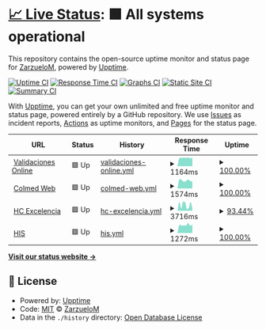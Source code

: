 # [📈 Live Status](https://ZarzueloM.github.io/status): <!--live status--> **🟩 All systems operational**

This repository contains the open-source uptime monitor and status page for [ZarzueloM](https://ZarzueloM.github.io/status), powered by [Upptime](https://github.com/upptime/upptime).

[![Uptime CI](https://github.com/ZarzueloM/status/workflows/Uptime%20CI/badge.svg)](https://github.com/ZarzueloM/status/actions?query=workflow%3A%22Uptime+CI%22)
[![Response Time CI](https://github.com/ZarzueloM/status/workflows/Response%20Time%20CI/badge.svg)](https://github.com/ZarzueloM/status/actions?query=workflow%3A%22Response+Time+CI%22)
[![Graphs CI](https://github.com/ZarzueloM/status/workflows/Graphs%20CI/badge.svg)](https://github.com/ZarzueloM/status/actions?query=workflow%3A%22Graphs+CI%22)
[![Static Site CI](https://github.com/ZarzueloM/status/workflows/Static%20Site%20CI/badge.svg)](https://github.com/ZarzueloM/status/actions?query=workflow%3A%22Static+Site+CI%22)
[![Summary CI](https://github.com/ZarzueloM/status/workflows/Summary%20CI/badge.svg)](https://github.com/ZarzueloM/status/actions?query=workflow%3A%22Summary+CI%22)

With [Upptime](https://upptime.js.org), you can get your own unlimited and free uptime monitor and status page, powered entirely by a GitHub repository. We use [Issues](https://github.com/ZarzueloM/status/issues) as incident reports, [Actions](https://github.com/ZarzueloM/status/actions) as uptime monitors, and [Pages](https://ZarzueloM.github.io/status) for the status page.

<!--start: status pages-->
<!-- This summary is generated by Upptime (https://github.com/upptime/upptime) -->
<!-- Do not edit this manually, your changes will be overwritten -->
<!-- prettier-ignore -->
| URL | Status | History | Response Time | Uptime |
| --- | ------ | ------- | ------------- | ------ |
| <img alt="" src="https://icons.duckduckgo.com/ip3/colmed.tandemdigital.net.ico" height="13"> [Validaciones Online](https://colmed.tandemdigital.net) | 🟩 Up | [validaciones-online.yml](https://github.com/ZarzueloM/status/commits/HEAD/history/validaciones-online.yml) | <details><summary><img alt="Response time graph" src="./graphs/validaciones-online/response-time-week.png" height="20"> 1164ms</summary><br><a href="https://status.colmedsanjuan.com.ar/history/validaciones-online"><img alt="Response time 1222" src="https://img.shields.io/endpoint?url=https%3A%2F%2Fraw.githubusercontent.com%2FZarzueloM%2Fstatus%2FHEAD%2Fapi%2Fvalidaciones-online%2Fresponse-time.json"></a><br><a href="https://status.colmedsanjuan.com.ar/history/validaciones-online"><img alt="24-hour response time 1190" src="https://img.shields.io/endpoint?url=https%3A%2F%2Fraw.githubusercontent.com%2FZarzueloM%2Fstatus%2FHEAD%2Fapi%2Fvalidaciones-online%2Fresponse-time-day.json"></a><br><a href="https://status.colmedsanjuan.com.ar/history/validaciones-online"><img alt="7-day response time 1164" src="https://img.shields.io/endpoint?url=https%3A%2F%2Fraw.githubusercontent.com%2FZarzueloM%2Fstatus%2FHEAD%2Fapi%2Fvalidaciones-online%2Fresponse-time-week.json"></a><br><a href="https://status.colmedsanjuan.com.ar/history/validaciones-online"><img alt="30-day response time 1223" src="https://img.shields.io/endpoint?url=https%3A%2F%2Fraw.githubusercontent.com%2FZarzueloM%2Fstatus%2FHEAD%2Fapi%2Fvalidaciones-online%2Fresponse-time-month.json"></a><br><a href="https://status.colmedsanjuan.com.ar/history/validaciones-online"><img alt="1-year response time 1222" src="https://img.shields.io/endpoint?url=https%3A%2F%2Fraw.githubusercontent.com%2FZarzueloM%2Fstatus%2FHEAD%2Fapi%2Fvalidaciones-online%2Fresponse-time-year.json"></a></details> | <details><summary><a href="https://status.colmedsanjuan.com.ar/history/validaciones-online">100.00%</a></summary><a href="https://status.colmedsanjuan.com.ar/history/validaciones-online"><img alt="All-time uptime 100.00%" src="https://img.shields.io/endpoint?url=https%3A%2F%2Fraw.githubusercontent.com%2FZarzueloM%2Fstatus%2FHEAD%2Fapi%2Fvalidaciones-online%2Fuptime.json"></a><br><a href="https://status.colmedsanjuan.com.ar/history/validaciones-online"><img alt="24-hour uptime 100.00%" src="https://img.shields.io/endpoint?url=https%3A%2F%2Fraw.githubusercontent.com%2FZarzueloM%2Fstatus%2FHEAD%2Fapi%2Fvalidaciones-online%2Fuptime-day.json"></a><br><a href="https://status.colmedsanjuan.com.ar/history/validaciones-online"><img alt="7-day uptime 100.00%" src="https://img.shields.io/endpoint?url=https%3A%2F%2Fraw.githubusercontent.com%2FZarzueloM%2Fstatus%2FHEAD%2Fapi%2Fvalidaciones-online%2Fuptime-week.json"></a><br><a href="https://status.colmedsanjuan.com.ar/history/validaciones-online"><img alt="30-day uptime 100.00%" src="https://img.shields.io/endpoint?url=https%3A%2F%2Fraw.githubusercontent.com%2FZarzueloM%2Fstatus%2FHEAD%2Fapi%2Fvalidaciones-online%2Fuptime-month.json"></a><br><a href="https://status.colmedsanjuan.com.ar/history/validaciones-online"><img alt="1-year uptime 100.00%" src="https://img.shields.io/endpoint?url=https%3A%2F%2Fraw.githubusercontent.com%2FZarzueloM%2Fstatus%2FHEAD%2Fapi%2Fvalidaciones-online%2Fuptime-year.json"></a></details>
| <img alt="" src="https://www.colmedsanjuan.com.ar/intranet/favicon.ico" height="13"> [Colmed Web](https://www.colmedsanjuan.com.ar) | 🟩 Up | [colmed-web.yml](https://github.com/ZarzueloM/status/commits/HEAD/history/colmed-web.yml) | <details><summary><img alt="Response time graph" src="./graphs/colmed-web/response-time-week.png" height="20"> 1574ms</summary><br><a href="https://status.colmedsanjuan.com.ar/history/colmed-web"><img alt="Response time 1703" src="https://img.shields.io/endpoint?url=https%3A%2F%2Fraw.githubusercontent.com%2FZarzueloM%2Fstatus%2FHEAD%2Fapi%2Fcolmed-web%2Fresponse-time.json"></a><br><a href="https://status.colmedsanjuan.com.ar/history/colmed-web"><img alt="24-hour response time 1405" src="https://img.shields.io/endpoint?url=https%3A%2F%2Fraw.githubusercontent.com%2FZarzueloM%2Fstatus%2FHEAD%2Fapi%2Fcolmed-web%2Fresponse-time-day.json"></a><br><a href="https://status.colmedsanjuan.com.ar/history/colmed-web"><img alt="7-day response time 1574" src="https://img.shields.io/endpoint?url=https%3A%2F%2Fraw.githubusercontent.com%2FZarzueloM%2Fstatus%2FHEAD%2Fapi%2Fcolmed-web%2Fresponse-time-week.json"></a><br><a href="https://status.colmedsanjuan.com.ar/history/colmed-web"><img alt="30-day response time 1691" src="https://img.shields.io/endpoint?url=https%3A%2F%2Fraw.githubusercontent.com%2FZarzueloM%2Fstatus%2FHEAD%2Fapi%2Fcolmed-web%2Fresponse-time-month.json"></a><br><a href="https://status.colmedsanjuan.com.ar/history/colmed-web"><img alt="1-year response time 1736" src="https://img.shields.io/endpoint?url=https%3A%2F%2Fraw.githubusercontent.com%2FZarzueloM%2Fstatus%2FHEAD%2Fapi%2Fcolmed-web%2Fresponse-time-year.json"></a></details> | <details><summary><a href="https://status.colmedsanjuan.com.ar/history/colmed-web">100.00%</a></summary><a href="https://status.colmedsanjuan.com.ar/history/colmed-web"><img alt="All-time uptime 99.89%" src="https://img.shields.io/endpoint?url=https%3A%2F%2Fraw.githubusercontent.com%2FZarzueloM%2Fstatus%2FHEAD%2Fapi%2Fcolmed-web%2Fuptime.json"></a><br><a href="https://status.colmedsanjuan.com.ar/history/colmed-web"><img alt="24-hour uptime 100.00%" src="https://img.shields.io/endpoint?url=https%3A%2F%2Fraw.githubusercontent.com%2FZarzueloM%2Fstatus%2FHEAD%2Fapi%2Fcolmed-web%2Fuptime-day.json"></a><br><a href="https://status.colmedsanjuan.com.ar/history/colmed-web"><img alt="7-day uptime 100.00%" src="https://img.shields.io/endpoint?url=https%3A%2F%2Fraw.githubusercontent.com%2FZarzueloM%2Fstatus%2FHEAD%2Fapi%2Fcolmed-web%2Fuptime-week.json"></a><br><a href="https://status.colmedsanjuan.com.ar/history/colmed-web"><img alt="30-day uptime 99.93%" src="https://img.shields.io/endpoint?url=https%3A%2F%2Fraw.githubusercontent.com%2FZarzueloM%2Fstatus%2FHEAD%2Fapi%2Fcolmed-web%2Fuptime-month.json"></a><br><a href="https://status.colmedsanjuan.com.ar/history/colmed-web"><img alt="1-year uptime 99.81%" src="https://img.shields.io/endpoint?url=https%3A%2F%2Fraw.githubusercontent.com%2FZarzueloM%2Fstatus%2FHEAD%2Fapi%2Fcolmed-web%2Fuptime-year.json"></a></details>
| <img alt="" src="https://icons.duckduckgo.com/ip3/excelenciadigital.online.ico" height="13"> [HC Excelencia](https://excelenciadigital.online/hcweb/) | 🟩 Up | [hc-excelencia.yml](https://github.com/ZarzueloM/status/commits/HEAD/history/hc-excelencia.yml) | <details><summary><img alt="Response time graph" src="./graphs/hc-excelencia/response-time-week.png" height="20"> 3716ms</summary><br><a href="https://status.colmedsanjuan.com.ar/history/hc-excelencia"><img alt="Response time 3778" src="https://img.shields.io/endpoint?url=https%3A%2F%2Fraw.githubusercontent.com%2FZarzueloM%2Fstatus%2FHEAD%2Fapi%2Fhc-excelencia%2Fresponse-time.json"></a><br><a href="https://status.colmedsanjuan.com.ar/history/hc-excelencia"><img alt="24-hour response time 1320" src="https://img.shields.io/endpoint?url=https%3A%2F%2Fraw.githubusercontent.com%2FZarzueloM%2Fstatus%2FHEAD%2Fapi%2Fhc-excelencia%2Fresponse-time-day.json"></a><br><a href="https://status.colmedsanjuan.com.ar/history/hc-excelencia"><img alt="7-day response time 3716" src="https://img.shields.io/endpoint?url=https%3A%2F%2Fraw.githubusercontent.com%2FZarzueloM%2Fstatus%2FHEAD%2Fapi%2Fhc-excelencia%2Fresponse-time-week.json"></a><br><a href="https://status.colmedsanjuan.com.ar/history/hc-excelencia"><img alt="30-day response time 3778" src="https://img.shields.io/endpoint?url=https%3A%2F%2Fraw.githubusercontent.com%2FZarzueloM%2Fstatus%2FHEAD%2Fapi%2Fhc-excelencia%2Fresponse-time-month.json"></a><br><a href="https://status.colmedsanjuan.com.ar/history/hc-excelencia"><img alt="1-year response time 3778" src="https://img.shields.io/endpoint?url=https%3A%2F%2Fraw.githubusercontent.com%2FZarzueloM%2Fstatus%2FHEAD%2Fapi%2Fhc-excelencia%2Fresponse-time-year.json"></a></details> | <details><summary><a href="https://status.colmedsanjuan.com.ar/history/hc-excelencia">93.44%</a></summary><a href="https://status.colmedsanjuan.com.ar/history/hc-excelencia"><img alt="All-time uptime 91.49%" src="https://img.shields.io/endpoint?url=https%3A%2F%2Fraw.githubusercontent.com%2FZarzueloM%2Fstatus%2FHEAD%2Fapi%2Fhc-excelencia%2Fuptime.json"></a><br><a href="https://status.colmedsanjuan.com.ar/history/hc-excelencia"><img alt="24-hour uptime 100.00%" src="https://img.shields.io/endpoint?url=https%3A%2F%2Fraw.githubusercontent.com%2FZarzueloM%2Fstatus%2FHEAD%2Fapi%2Fhc-excelencia%2Fuptime-day.json"></a><br><a href="https://status.colmedsanjuan.com.ar/history/hc-excelencia"><img alt="7-day uptime 93.44%" src="https://img.shields.io/endpoint?url=https%3A%2F%2Fraw.githubusercontent.com%2FZarzueloM%2Fstatus%2FHEAD%2Fapi%2Fhc-excelencia%2Fuptime-week.json"></a><br><a href="https://status.colmedsanjuan.com.ar/history/hc-excelencia"><img alt="30-day uptime 91.49%" src="https://img.shields.io/endpoint?url=https%3A%2F%2Fraw.githubusercontent.com%2FZarzueloM%2Fstatus%2FHEAD%2Fapi%2Fhc-excelencia%2Fuptime-month.json"></a><br><a href="https://status.colmedsanjuan.com.ar/history/hc-excelencia"><img alt="1-year uptime 91.49%" src="https://img.shields.io/endpoint?url=https%3A%2F%2Fraw.githubusercontent.com%2FZarzueloM%2Fstatus%2FHEAD%2Fapi%2Fhc-excelencia%2Fuptime-year.json"></a></details>
| <img alt="" src="https://icons.duckduckgo.com/ip3/his.colegiomedico.org.ar.ico" height="13"> [HIS](https://his.colegiomedico.org.ar/PROD/) | 🟩 Up | [his.yml](https://github.com/ZarzueloM/status/commits/HEAD/history/his.yml) | <details><summary><img alt="Response time graph" src="./graphs/his/response-time-week.png" height="20"> 1272ms</summary><br><a href="https://status.colmedsanjuan.com.ar/history/his"><img alt="Response time 1260" src="https://img.shields.io/endpoint?url=https%3A%2F%2Fraw.githubusercontent.com%2FZarzueloM%2Fstatus%2FHEAD%2Fapi%2Fhis%2Fresponse-time.json"></a><br><a href="https://status.colmedsanjuan.com.ar/history/his"><img alt="24-hour response time 1352" src="https://img.shields.io/endpoint?url=https%3A%2F%2Fraw.githubusercontent.com%2FZarzueloM%2Fstatus%2FHEAD%2Fapi%2Fhis%2Fresponse-time-day.json"></a><br><a href="https://status.colmedsanjuan.com.ar/history/his"><img alt="7-day response time 1272" src="https://img.shields.io/endpoint?url=https%3A%2F%2Fraw.githubusercontent.com%2FZarzueloM%2Fstatus%2FHEAD%2Fapi%2Fhis%2Fresponse-time-week.json"></a><br><a href="https://status.colmedsanjuan.com.ar/history/his"><img alt="30-day response time 1260" src="https://img.shields.io/endpoint?url=https%3A%2F%2Fraw.githubusercontent.com%2FZarzueloM%2Fstatus%2FHEAD%2Fapi%2Fhis%2Fresponse-time-month.json"></a><br><a href="https://status.colmedsanjuan.com.ar/history/his"><img alt="1-year response time 1260" src="https://img.shields.io/endpoint?url=https%3A%2F%2Fraw.githubusercontent.com%2FZarzueloM%2Fstatus%2FHEAD%2Fapi%2Fhis%2Fresponse-time-year.json"></a></details> | <details><summary><a href="https://status.colmedsanjuan.com.ar/history/his">100.00%</a></summary><a href="https://status.colmedsanjuan.com.ar/history/his"><img alt="All-time uptime 99.87%" src="https://img.shields.io/endpoint?url=https%3A%2F%2Fraw.githubusercontent.com%2FZarzueloM%2Fstatus%2FHEAD%2Fapi%2Fhis%2Fuptime.json"></a><br><a href="https://status.colmedsanjuan.com.ar/history/his"><img alt="24-hour uptime 100.00%" src="https://img.shields.io/endpoint?url=https%3A%2F%2Fraw.githubusercontent.com%2FZarzueloM%2Fstatus%2FHEAD%2Fapi%2Fhis%2Fuptime-day.json"></a><br><a href="https://status.colmedsanjuan.com.ar/history/his"><img alt="7-day uptime 100.00%" src="https://img.shields.io/endpoint?url=https%3A%2F%2Fraw.githubusercontent.com%2FZarzueloM%2Fstatus%2FHEAD%2Fapi%2Fhis%2Fuptime-week.json"></a><br><a href="https://status.colmedsanjuan.com.ar/history/his"><img alt="30-day uptime 99.87%" src="https://img.shields.io/endpoint?url=https%3A%2F%2Fraw.githubusercontent.com%2FZarzueloM%2Fstatus%2FHEAD%2Fapi%2Fhis%2Fuptime-month.json"></a><br><a href="https://status.colmedsanjuan.com.ar/history/his"><img alt="1-year uptime 99.87%" src="https://img.shields.io/endpoint?url=https%3A%2F%2Fraw.githubusercontent.com%2FZarzueloM%2Fstatus%2FHEAD%2Fapi%2Fhis%2Fuptime-year.json"></a></details>

<!--end: status pages-->

[**Visit our status website →**](https://ZarzueloM.github.io/status)

## 📄 License

- Powered by: [Upptime](https://github.com/upptime/upptime)
- Code: [MIT](./LICENSE) © [ZarzueloM](https://ZarzueloM.github.io/status)
- Data in the `./history` directory: [Open Database License](https://opendatacommons.org/licenses/odbl/1-0/)
